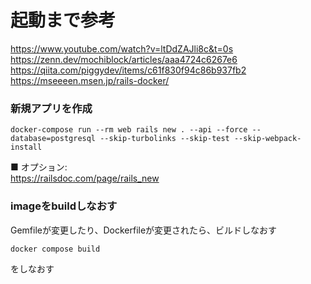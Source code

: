 # 起動まで参考

https://www.youtube.com/watch?v=ltDdZAJli8c&t=0s
https://zenn.dev/mochiblock/articles/aaa4724c6267e6
https://qiita.com/piggydev/items/c61f830f94c86b937fb2
https://mseeeen.msen.jp/rails-docker/


### 新規アプリを作成

```
docker-compose run --rm web rails new . --api --force --database=postgresql --skip-turbolinks --skip-test --skip-webpack-install
```

■ オプション:  
https://railsdoc.com/page/rails_new


### imageをbuildしなおす

Gemfileが変更したり、Dockerfileが変更されたら、ビルドしなおす

```
docker compose build
```

をしなおす

### 
